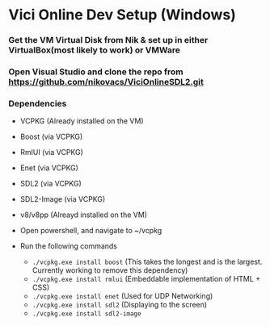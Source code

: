 # Vici Online Dev Setup (Windows)
### Get the VM Virtual Disk from Nik & set up in either VirtualBox(most likely to work) or VMWare
### Open Visual Studio and clone the repo from https://github.com/nikovacs/ViciOnlineSDL2.git
### Dependencies
* VCPKG (Already installed on the VM)
* Boost (via VCPKG)
* RmlUI (via VCPKG)
* Enet (via VCPKG)
* SDL2 (via VCPKG)
* SDL2-Image (via VCPKG)
* v8/v8pp (Alreayd installed on the VM)

* Open powershell, and navigate to ~/vcpkg
* Run the following commands
  * `./vcpkg.exe install boost` (This takes the longest and is the largest. Currently working to remove this dependency)
  * `./vcpkg.exe install rmlui` (Embeddable implementation of HTML + CSS)
  * `./vcpkg.exe install enet`  (Used for UDP Networking)
  * `./vcpkg.exe install sdl2`  (Displaying to the screen)
  * `./vcpkg.exe install sdl2-image`
